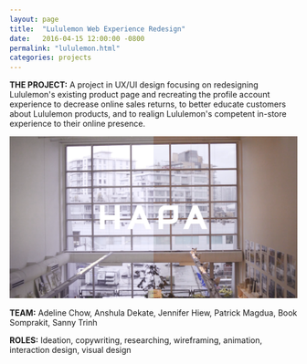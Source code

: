 ```yaml
---
layout: page
title:  "Lululemon Web Experience Redesign"
date:   2016-04-15 12:00:00 -0800
permalink: "lululemon.html"
categories: projects
---
```

<b>THE PROJECT:</b>  A project in UX/UI design focusing on redesigning Lululemon's existing product page and recreating the profile account experience to decrease online sales returns, to better educate customers about Lululemon products, and to realign Lululemon's competent in-store experience to their online presence.

<div id="gallery">
	<div class="row">
  		<article class="12u$(small) work-item">
			<a href="https://youtu.be/3pfAGyOfP54" data-poptrox="youtube,1280x720" class="image fit thumb"><img src="images/project-thumbnails/HAPA.png" title="Lululemon Web Experience Redesign" /></a>
		</article>
	</div>
</div>

<b>TEAM:</b> Adeline Chow, Anshula Dekate, Jennifer Hiew, Patrick Magdua, Book Somprakit, Sanny Trinh

<b>ROLES:</b> Ideation, copywriting, researching, wireframing, animation, interaction design, visual design
